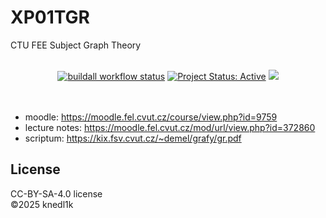 # XP01TGR
CTU FEE Subject Graph Theory

<div align="center">
  <br />
  <a href="https://github.com/knedl1k/XP01TGR/actions/workflows/latex.yml"><img alt="buildall workflow status" src="https://github.com/knedl1k/XP01TGR/actions/workflows/latex.yml/badge.svg" /></a>
  <a href="http://www.repostatus.org/#active" title="Project Status: Active – The project has reached a stable, usable state and is being actively developed."><img src="http://www.repostatus.org/badges/latest/active.svg" alt="Project Status: Active" /></a>
  <a href="https://creativecommons.org/licenses/by-sa/4.0/"><img src="https://img.shields.io/badge/License-CC_BY--SA_4.0-lightgrey.svg" /> <a/a>
</div>

<br />
<br />

- moodle: <https://moodle.fel.cvut.cz/course/view.php?id=9759>
- lecture notes: <https://moodle.fel.cvut.cz/mod/url/view.php?id=372860>
- scriptum: <https://kix.fsv.cvut.cz/~demel/grafy/gr.pdf>

## License
CC-BY-SA-4.0 license\
©2025 knedl1k
